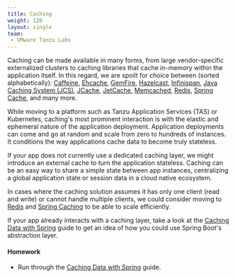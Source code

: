 ```yaml
---
title: Caching
weight: 120
layout: single
team:
 - VMware Tanzu Labs
---
```


Caching can be made available in many forms, from large vendor-specific externalized clusters to caching libraries that cache in-memory within the application itself. In this regard, we are spoilt for choice between (sorted alphabetically): [Caffeine](https://github.com/ben-manes/caffeine), [Ehcache](https://www.ehcache.org), [GemFire](https://tanzu.vmware.com/gemfire), [Hazelcast](https://hazelcast.com/), [Infinispan](https://infinispan.org/), [Java Caching System (JCS)](https://commons.apache.org/proper/commons-jcs/), [JCache](https://www.baeldung.com/jcache), [JetCache](https://github.com/alibaba/jetcache), [Memcached](https://memcached.org/), [Redis](https://redis.io/), [Spring Cache](https://docs.spring.io/spring-framework/docs/current/reference/html/integration.html#cache), and many more.

While moving to a platform such as Tanzu Application Services (TAS) or Kubernetes, caching's most prominent interaction is with the elastic and ephemeral nature of the application deployment. Application deployments can come and go at random and scale from zero to hundreds of instances. It conditions the way applications cache data to become truly stateless.

If your app does not currently use a dedicated caching layer, we might introduce an external cache to turn the application stateless. Caching can be an easy way to share a simple state between app instances, centralizing a global application state or session data in a cloud native ecosystem.

In cases where the caching solution assumes it has only one client (read and write) or cannot handle multiple clients, we could consider moving to [Redis](https://redis.io/) and [Spring Caching](https://docs.spring.io/spring-framework/docs/current/reference/html/integration.html#cache) to be able to scale efficiently.

If your app already interacts with a caching layer, take a look at the [Caching Data with Spring](https://spring.io/guides/gs/caching/) guide to get an idea of how you could use Spring Boot's abstraction layer.

#### Homework

- Run through the [Caching Data with Spring](https://spring.io/guides/gs/caching/) guide.
